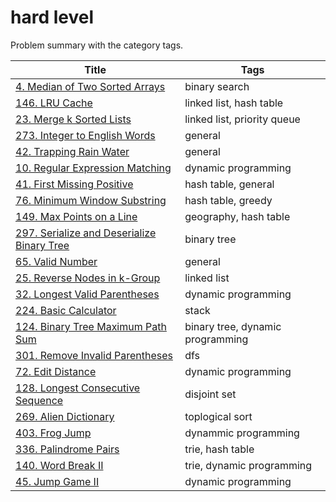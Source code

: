 # hard level

Problem summary with the category tags.

| Title | Tags |
| ----- | ---- |
| [4. Median of Two Sorted Arrays](https://leetcode.com/problems/median-of-two-sorted-arrays/) | binary search |
| [146. LRU Cache](https://leetcode.com/problems/lru-cache/) | linked list, hash table |
| [23. Merge k Sorted Lists](https://leetcode.com/problems/merge-k-sorted-lists/) | linked list, priority queue |
| [273. Integer to English Words](https://leetcode.com/problems/integer-to-english-words/) | general |
| [42. Trapping Rain Water](https://leetcode.com/problems/trapping-rain-water/) | general |
| [10. Regular Expression Matching](https://leetcode.com/problems/regular-expression-matching/) | dynamic programming |
| [41. First Missing Positive](https://leetcode.com/problems/first-missing-positive/) | hash table, general |
| [76. Minimum Window Substring](https://leetcode.com/problems/minimum-window-substring/) | hash table, greedy |
| [149. Max Points on a Line](https://leetcode.com/problems/max-points-on-a-line/) | geography, hash table |
| [297. Serialize and Deserialize Binary Tree](https://leetcode.com/problems/serialize-and-deserialize-binary-tree/) | binary tree |
| [65. Valid Number](https://leetcode.com/problems/valid-number/) | general |
| [25. Reverse Nodes in k-Group](https://leetcode.com/problems/reverse-nodes-in-k-group/) | linked list |
| [32. Longest Valid Parentheses](https://leetcode.com/problems/longest-valid-parentheses/) | dynamic programming |
| [224. Basic Calculator](https://leetcode.com/problems/basic-calculator/) | stack |
| [124. Binary Tree Maximum Path Sum](https://leetcode.com/problems/binary-tree-maximum-path-sum/) | binary tree, dynamic programming |
| [301. Remove Invalid Parentheses](https://leetcode.com/problems/remove-invalid-parentheses/) | dfs |
| [72. Edit Distance](https://leetcode.com/problems/edit-distance/) | dynamic programming |
| [128. Longest Consecutive Sequence](https://leetcode.com/problems/longest-consecutive-sequence/) | disjoint set |
| [269. Alien Dictionary](http://206.81.6.248:12306/leetcode/alien-dictionary/description) | toplogical sort |
| [403. Frog Jump](https://leetcode.com/problems/frog-jump/) | dynammic programming |
| [336. Palindrome Pairs](https://leetcode.com/problems/palindrome-pairs/) | trie, hash table |
| [140. Word Break II](https://leetcode.com/problems/word-break-ii/) | trie, dynamic programming |
| [45. Jump Game II](https://leetcode.com/problems/jump-game-ii/) | dynamic programming |
